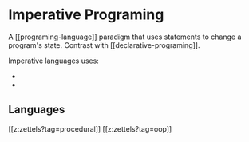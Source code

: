 # Imperative Programing

A [[programing-language]] paradigm that uses statements to change a program's state. Contrast with [[declarative-programing]].

Imperative languages uses:

- <procedural-programing>
- <object-oriented-programing>

## Languages

[[z:zettels?tag=procedural]]
[[z:zettels?tag=oop]]
